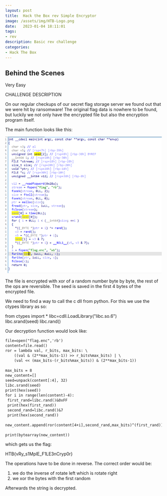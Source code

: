 ```yaml
---
layout: post
title:  Hack the Box rev Simple Encryptor
image: /assets/img/HTB-Logo.png
date:   2023-01-04 18:11:01
tags:
- rev
description: Basic rev challenge
categories:
- Hack The Box
---
```


## Behind the Scenes

Very Easy  

CHALLENGE DESCRIPTION

On our regular checkups of our secret flag storage server we found out that we were hit by ransomware! The original flag data is nowhere to be found, but luckily we not only have the encrypted file but also the encryption program itself.

The main function looks like this:

![](/assets/img/2023-01-04-20-03-33.png)

The file is encrypted with xor of a random number byte by byte, the rest of the ops are reversible.
The seed is saved in the first 4 bytes of the encrypted file.

We need to find a way to call the c dll from python.
For this we use the ctypes library as so:

from ctypes import *
libc=cdll.LoadLibrary("libc.so.6")  
libc.srand(seed)
libc.rand()

Our decryption function would look like:

```
file=open("flag.enc",'rb')
content=file.read()
ror = lambda val, r_bits, max_bits: \
    ((val & (2**max_bits-1)) >> r_bits%max_bits) | \
    (val << (max_bits-(r_bits%max_bits)) & (2**max_bits-1))
 
max_bits = 8
new_content=[]
seed=unpack(content[:4], 32)
libc.srand(seed)
print(hex(seed))
for i in range(len(content)-4):
 first_rand=libc.rand()&0xFF
 print(hex(first_rand))
 second_rand=libc.rand()&7
 print(hex(second_rand))
 new_content.append(ror(content[4+i],second_rand,max_bits)^(first_rand))

print(bytearray(new_content))
```


which gets us the flag:  


HTB{vRy_s1MplE_F1LE3nCryp0r}

The operations have to be done in reverse. The correct order would be:
1. we do the inverse of rotate left which is rotate right
2. we xor the bytes with the first random

Afterwards the string is decrypted.